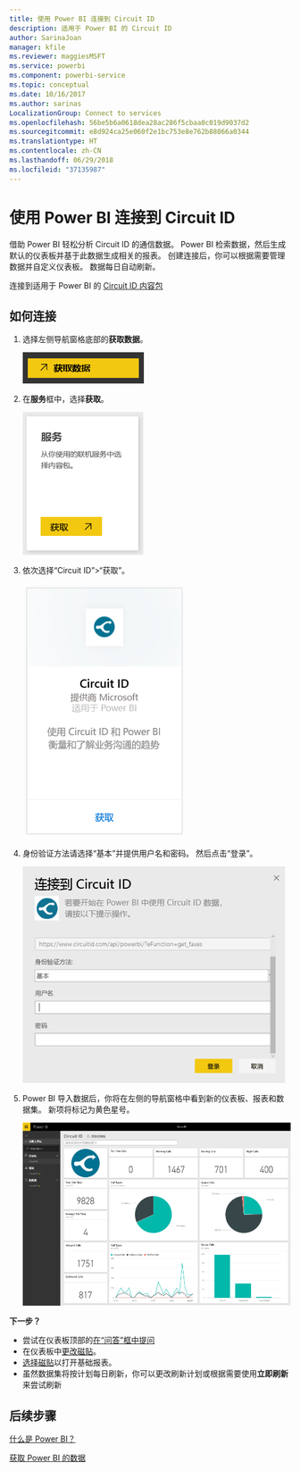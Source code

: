 ```yaml
---
title: 使用 Power BI 连接到 Circuit ID
description: 适用于 Power BI 的 Circuit ID
author: SarinaJoan
manager: kfile
ms.reviewer: maggiesMSFT
ms.service: powerbi
ms.component: powerbi-service
ms.topic: conceptual
ms.date: 10/16/2017
ms.author: sarinas
LocalizationGroup: Connect to services
ms.openlocfilehash: 56be5b6a0618dea28ac286f5cbaa0c019d9037d2
ms.sourcegitcommit: e8d924ca25e060f2e1bc753e8e762b88066a0344
ms.translationtype: HT
ms.contentlocale: zh-CN
ms.lasthandoff: 06/29/2018
ms.locfileid: "37135987"
---
```

# <a name="connect-to-circuit-id-with-power-bi"></a>使用 Power BI 连接到 Circuit ID
借助 Power BI 轻松分析 Circuit ID 的通信数据。 Power BI 检索数据，然后生成默认的仪表板并基于此数据生成相关的报表。 创建连接后，你可以根据需要管理数据并自定义仪表板。 数据每日自动刷新。

连接到适用于 Power BI 的 [Circuit ID 内容包](https://app.powerbi.com/getdata/services/circuitid)

## <a name="how-to-connect"></a>如何连接
1. 选择左侧导航窗格底部的**获取数据**。
   
    ![](media/service-connect-to-circuit-id/getdata.png)
2. 在**服务**框中，选择**获取**。
   
    ![](media/service-connect-to-circuit-id/services.png)
3. 依次选择“Circuit ID”\>“获取”。
   
    ![](media/service-connect-to-circuit-id/circuitid.png)
4. 身份验证方法请选择“基本”并提供用户名和密码。 然后点击“登录”。
   
    ![](media/service-connect-to-circuit-id/circuitid_login.png)
5. Power BI 导入数据后，你将在左侧的导航窗格中看到新的仪表板、报表和数据集。 新项将标记为黄色星号。
   
    ![](media/service-connect-to-circuit-id/circuitid_dashboard_chrome.png)

**下一步？**

* 尝试在仪表板顶部的[在“问答”框中提问](power-bi-q-and-a.md)
* 在仪表板中[更改磁贴](service-dashboard-edit-tile.md)。
* [选择磁贴](service-dashboard-tiles.md)以打开基础报表。
* 虽然数据集将按计划每日刷新，你可以更改刷新计划或根据需要使用**立即刷新**来尝试刷新

## <a name="next-steps"></a>后续步骤
[什么是 Power BI？](power-bi-overview.md)

[获取 Power BI 的数据](service-get-data.md)


